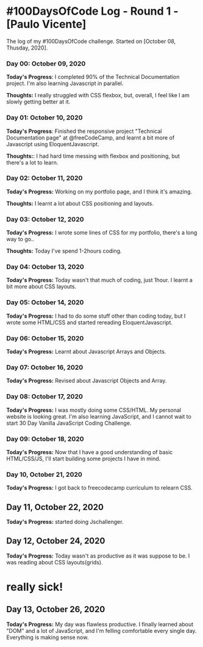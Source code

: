 # #100DaysOfCode Log - Round 1 - [Paulo Vicente]

The log of my #100DaysOfCode challenge. Started on [October 08, Thusday, 2020].

### Day 00: October 09, 2020

**Today's Progress**: I completed 90% of the Technical Documentation project. I'm also learning Javascript in parallel.

**Thoughts:** I really struggled with CSS flexbox, but, overall, I feel like I am slowly getting better at it.


### Day 01: October 10, 2020

**Today's Progress**: Finished the responsive project "Technical Documentation page" at @freeCodeCamp, and learnt a bit more of Javascript using EloquentJavascript.

**Thoughts:**: I had hard time messing with flexbox and positioning, but there's a lot to learn.


### Day 02: October 11, 2020

**Today's Progress:** Working on my portfolio page, and I think it's amazing.

**Thoughts:** I learnt a lot about CSS positioning and layouts.


### Day 03: October 12, 2020

**Today's Progress:** I wrote some lines of CSS for my portfolio, there's a long way to go..

**Thoughts:** Today I've spend 1-2hours coding.


### Day 04: October 13, 2020

**Today's Progress:** Today wasn't that much of coding, just 1hour. I learnt a bit more about CSS layouts.


### Day 05: October 14, 2020

**Today's Progress:** I had to do some stuff other than coding today, but I wrote some HTML/CSS and started rereading EloquentJavascript.


### Day 06: October 15, 2020

**Today's Progress:** Learnt about Javascript Arrays and Objects.


### Day 07: October 16, 2020

**Today's Progress:** Revised about Javascript Objects and Array.


### Day 08: October 17, 2020

**Today's Progress:** I was mostly doing some CSS/HTML. My personal website is looking great. I'm also learning JavaScript, and I cannot wait to start 30 Day Vanilla JavaScript Coding Challenge.


### Day 09: October 18, 2020

**Today's Progress:** Now that I have a good understanding of basic HTML/CSS/JS, I'll start building some projects I have in mind.


### Day 10, October 21, 2020

**Today's Progress:** I got back to freecodecamp curriculum to relearn CSS.

## Day 11, October 22, 2020

**Today's Progress:** started doing Jschallenger.

## Day 12, October 24, 2020

**Today's Progress:** Today wasn't as productive as it was suppose to be. I was reading about CSS layouts(grids).


# really sick!


## Day 13, October 26, 2020

**Today's Progress:** My day was flawless productive. I finally learned about "DOM" and a lot of JavaScript, and I'm felling comfortable every single day.
Everything is making sense now.
